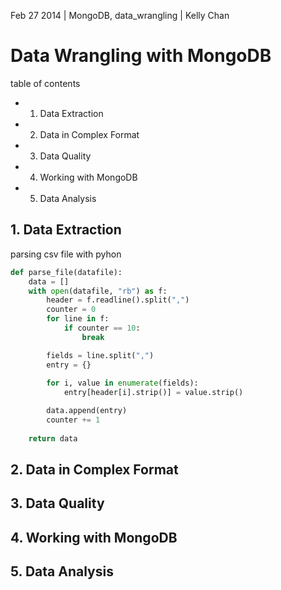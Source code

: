Feb 27 2014 | MongoDB, data_wrangling | Kelly Chan
# Data Wrangling with MongoDB

table of contents
- 1. Data Extraction
- 2. Data in Complex Format
- 3. Data Quality
- 4. Working with MongoDB
- 5. Data Analysis

## 1. Data Extraction

parsing csv file with pyhon
```python
def parse_file(datafile):
    data = []
    with open(datafile, "rb") as f:
        header = f.readline().split(",")
        counter = 0
        for line in f:
            if counter == 10:
                break

        fields = line.split(",")
        entry = {}
        
        for i, value in enumerate(fields):
            entry[header[i].strip()] = value.strip()

        data.append(entry)
        counter += 1
        
    return data
```


## 2. Data in Complex Format
## 3. Data Quality
## 4. Working with MongoDB
## 5. Data Analysis
